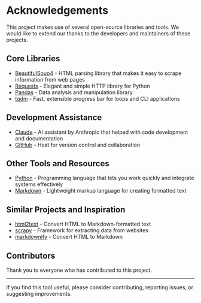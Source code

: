 # Acknowledgements

This project makes use of several open-source libraries and tools. We would like to extend our thanks to the developers and maintainers of these projects.

## Core Libraries

- [BeautifulSoup4](https://www.crummy.com/software/BeautifulSoup/) - HTML parsing library that makes it easy to scrape information from web pages
- [Requests](https://requests.readthedocs.io/) - Elegant and simple HTTP library for Python
- [Pandas](https://pandas.pydata.org/) - Data analysis and manipulation library
- [tqdm](https://github.com/tqdm/tqdm) - Fast, extensible progress bar for loops and CLI applications

## Development Assistance

- [Claude](https://claude.ai/) - AI assistant by Anthropic that helped with code development and documentation
- [GitHub](https://github.com/) - Host for version control and collaboration

## Other Tools and Resources

- [Python](https://www.python.org/) - Programming language that lets you work quickly and integrate systems effectively
- [Markdown](https://daringfireball.net/projects/markdown/) - Lightweight markup language for creating formatted text

## Similar Projects and Inspiration

- [html2text](https://github.com/Alir3z4/html2text) - Convert HTML to Markdown-formatted text
- [scrapy](https://scrapy.org/) - Framework for extracting data from websites
- [markdownify](https://github.com/matthewwithanm/python-markdownify) - Convert HTML to Markdown

## Contributors

Thank you to everyone who has contributed to this project.

---

If you find this tool useful, please consider contributing, reporting issues, or suggesting improvements.